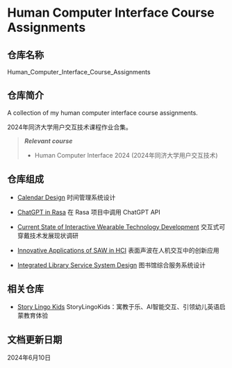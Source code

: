 # Human Computer Interface Course Assignments

## 仓库名称

Human_Computer_Interface_Course_Assignments

## 仓库简介

A collection of my human computer interface course assignments.

2024年同济大学用户交互技术课程作业合集。

> ***Relevant course***
> * Human Computer Interface 2024 (2024年同济大学用户交互技术)

## 仓库组成

* [Calendar Design](Calendar_Design)
时间管理系统设计

* [ChatGPT in Rasa](ChatGPT_in_Rasa)
在 Rasa 项目中调用 ChatGPT API

* [Current State of Interactive Wearable Technology Development](Current_State_of_Interactive_Wearable_Technology_Development)
交互式可穿戴技术发展现状调研

* [Innovative Applications of SAW in HCI](Innovative_Applications_of_SAW_in_HCI)
表面声波在人机交互中的创新应用

* [Integrated Library Service System Design](Integrated_Library_Service_System_Design)
图书馆综合服务系统设计

## 相关仓库

* [Story Lingo Kids](https://github.com/MinmusLin/Story_Lingo_Kids)
StoryLingoKids：寓教于乐、AI智能交互、引领幼儿英语启蒙教育体验

## 文档更新日期

2024年6月10日